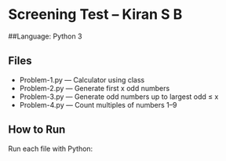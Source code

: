 # Screening Test – Kiran S B

##Language: Python 3

## Files
- Problem-1.py — Calculator using class
- Problem-2.py — Generate first x odd numbers
- Problem-3.py — Generate odd numbers up to largest odd ≤ x
- Problem-4.py — Count multiples of numbers 1–9

## How to Run
Run each file with Python:

